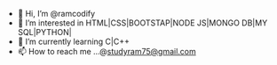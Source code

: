 - 👋 Hi, I’m @ramcodify
- 👀 I’m interested in HTML|CSS|BOOTSTAP|NODE JS|MONGO DB|MY SQL|PYTHON|
- 🌱 I’m currently learning C|C++
- 📫 How to reach me ...@studyram75@gmail.com

<!---
ramcodify/ramcodify is a ✨ special ✨ repository because its `README.md` (this file) appears on your GitHub profile.
You can click the Preview link to take a look at your changes.
--->
